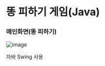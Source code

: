 # 똥 피하기 게임(Java)

### 메인화면(똥 피하기)

![image](https://user-images.githubusercontent.com/105417063/230669501-0f3a1503-93f8-4dcb-868d-4e5c81338a88.png)

자바 Swing 사용
